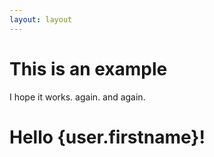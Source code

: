 ```yaml
---
layout: layout
---
```

# This is an example

I hope it works. again. and again.

# Hello {user.firstname}!
<Thing />